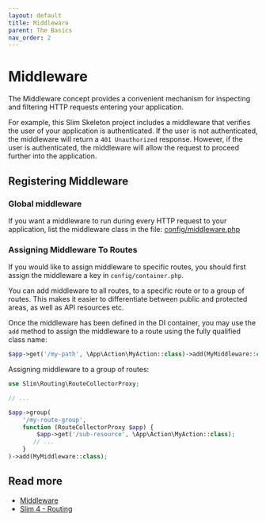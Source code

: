 ```yaml
---
layout: default
title: Middleware
parent: The Basics
nav_order: 2
---
```


# Middleware

The Middleware concept provides a convenient mechanism for inspecting and filtering 
HTTP requests entering your application. 

For example, this Slim Skeleton project
includes a middleware that verifies the user of your application is authenticated. 
If the user is not authenticated, the middleware will return a `401 Unauthorized`
response. However, if the user is authenticated, the middleware will allow the 
request to proceed further into the application.

## Registering Middleware

### Global middleware

If you want a middleware to run during every HTTP request to your application, 
list the middleware class in the file: 
[config/middleware.php](https://github.com/odan/slim4-skeleton/blob/master/config/middleware.php)

### Assigning Middleware To Routes

If you would like to assign middleware to specific routes, 
you should first assign the middleware a key in `config/container.php`.

You can add middleware to all routes, 
to a specific route or to a group of routes.
This makes it easier to differentiate between public and protected areas, 
as well as API resources etc.

Once the middleware has been defined in the DI container,
you may use the `add` method to assign the middleware to a route
using the fully qualified class name:

```php
$app->get('/my-path', \App\Action\MyAction::class)->add(MyMiddleware::class);
```

Assigning middleware to a group of routes:

```php
use Slim\Routing\RouteCollectorProxy;

// ...

$app->group(
    '/my-route-group',
    function (RouteCollectorProxy $app) {
        $app->get('/sub-resource', \App\Action\MyAction::class);
       // ...
    }
)->add(MyMiddleware::class);
```

## Read more

* [Middleware](https://www.slimframework.com/docs/v4/concepts/middleware.html)
* [Slim 4 - Routing](https://www.slimframework.com/docs/v4/objects/routing.html)
